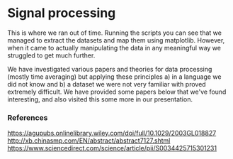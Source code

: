 # Signal processing
This is where we ran out of time. Running the scripts you can see that we managed to extract the datasets and map them using matplotlib. However, when it came to actually manipulating the data in any meaningful way we struggled to get much further.

We have investigated various papers and theories for data processing (mostly time averaging) but applying these principles a) in a language we did not know and b) a dataset we were not very familiar with proved extremely difficult. We have provided some papers below that we've found interesting, and also visited this some more in our presentation.

### References
https://agupubs.onlinelibrary.wiley.com/doi/full/10.1029/2003GL018827
http://xb.chinasmp.com/EN/abstract/abstract7127.shtml
https://www.sciencedirect.com/science/article/pii/S0034425715301231